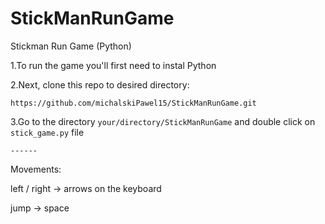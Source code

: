 # StickManRunGame
Stickman Run Game (Python)

1.To run the game you'll first need to instal Python

2.Next, clone this repo to desired directory:

```https://github.com/michalskiPawel15/StickManRunGame.git```

3.Go to the directory `your/directory/StickManRunGame` and double click on `stick_game.py` file

`------`

Movements:

left / right -> arrows on the keyboard

jump -> space
